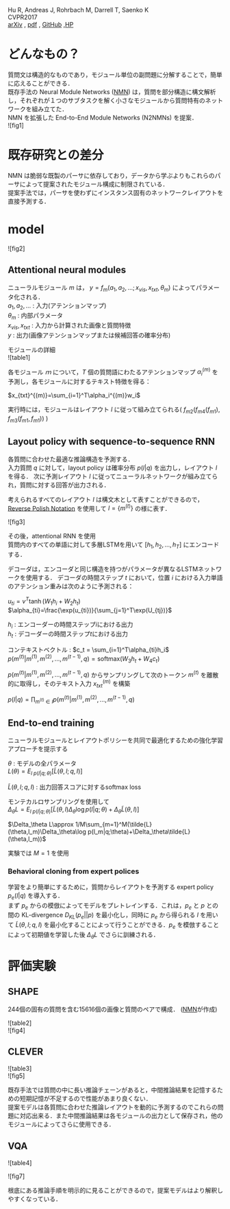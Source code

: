 Hu R, Andreas J, Rohrbach M, Darrell T, Saenko K  
CVPR2017  
[arXiv](https://arxiv.org/abs/1704.05526) , [pdf](https://arxiv.org/pdf/1704.05526.pdf) , [GitHub](https://github.com/ronghanghu/n2nmn) ,[HP](http://ronghanghu.com/n2nmn/)

# どんなもの？
質問文は構造的なものであり，モジュール単位の副問題に分解することで，簡単に応えることができる．  
既存手法の Neural Module Networks ([NMN](https://arxiv.org/pdf/1511.02799.pdf)) は，質問を部分構造に構文解析し，それぞれが１つのサブタスクを解く小さなモジュールから質問特有のネットワークを組み立てた．  
NMN を拡張した End-to-End Module Networks (N2NMNs) を提案．  
![fig1]

# 既存研究との差分
NMN は脆弱な既製のパーサに依存しており，データから学ぶよりもこれらのパーサによって提案されたモジュール構成に制限されている．  
提案手法では，パーサを使わずにインスタンス固有のネットワークレイアウトを直接予測する．


# model
![fig2]  

## Attentional neural modules
ニューラルモジュール $m$ は， $y=f_m(a_1,a_2,...;x_{vis},x_{txt},\theta_m)$ によってパラメータ化される．   
$a_1,a_2,...$ : 入力(アテンションマップ)  
$\theta_m$ : 内部パラメータ  
$x_{vis},x_{txt}$ : 入力から計算された画像と質問特徴  
$y$ : 出力(画像アテンションマップまたは候補回答の確率分布)

モジュールの詳細  
![table1]  

各モジュール $ｍ$ について，$T$ 個の質問語にわたるアテンションマップ $\alpha_i^{(m)}$ を予測し，各モジュールに対するテキスト特徴を得る：

$x_{txt}^{(m)}=\sum_{i=1}^T\alpha_i^{(m)}w_i$

実行時には，モジュールはレイアウト $l$ に従って組み立てられる( $f_{m2}(f_{m4}(f_{m1}),f_{m3}(f_{m1},f_{m1}))$ )



## Layout policy with sequence-to-sequence RNN
各質問に合わせた最適な推論構造を予測する．  
入力質問 $q$ に対して，layout policy は確率分布 $p(l|q)$ を出力し，レイアウト $l$ を得る．
次に予測レイアウト $l$ に従ってニューラルネットワークが組み立てられ，質問に対する回答が出力される．

考えられるすべてのレイアウト $l$ は構文木として表すことができるので，[Reverse Polish Notation](https://www.ams.org/journals/mcom/1954-08-046/S0025-5718-1954-0061484-4/S0025-5718-1954-0061484-4.pdf) を使用して $l=\{m^{(t)}\}$ の様に表す．  

![fig3]

その後，attentional RNN を使用  
質問内のすべての単語に対して多層LSTMを用いて $[h_1,h_2,...,h_T]$ にエンコードする． 

デコーダは，エンコーダと同じ構造を持つがパラメータが異なるLSTMネットワークを使用する．
デコーダの時間ステップ $t$ において，位置 $i$ における入力単語のアテンション重みは次のように予測される：

$u_{ti}=v^T\tanh(W_1h_i+W_2h_t)$  
$\alpha_{ti}=\frac{\exp(u_{ti})}{\sum_{j=1}^T\exp(U_{tj})}$

$h_i$ : エンコーダーの時間ステップ$i$における出力  
$h_t$ : デコーダーの時間ステップ$t$における出力

コンテキストベクトル : $c_t = \sum_{i=1}^T\alpha_{ti}h_i$  
$p(m^{(t)}|m^{(1)},m^{(2)},...,m^{(t-1)},q) = \text{softmax}(W_3h_t+W_4c_t)$

$p(m^{(t)}|m^{(1)},m^{(2)},...,m^{(t-1)},q)$ からサンプリングして次のトークン $m^{(t)}$ を離散的に取得し，そのテキスト入力 $x_{txt}^{(m)}$ を構築

$p(l|q) = \prod_{m^{(t)}\in l} p(m^{(t)}|m^{(1)},m^{(2)},...,m^{(t-1)},q)$


## End-to-end training
ニューラルモジュールとレイアウトポリシーを共同で最適化するための強化学習アプローチを提示する  

$\theta$ : モデルの全パラメータ  
$L(\theta)=E_{l~p(l|q;\theta)}[\tilde{L}(\theta,l;q,I)]$

$\tilde{L}(\theta,l;q,I)$ : 出力回答スコアに対するsoftmax loss

モンテカルロサンプリングを使用して  
$\Delta_\theta L= E_{l~p(l|q;\theta)}[\tilde{L}(\theta,l)\Delta_\theta\log p(l|q;\theta)+\Delta_\theta\tilde{L}(\theta,l)]$  

$\Delta_\theta L\approx 1/M\sum_{m=1}^M(\tilde{L}(\theta,l_m)\Delta_\theta\log p(l_m|q;\theta)+\Delta_\theta\tilde{L}(\theta,l_m))$  

実験では $M=1$ を使用

### Behavioral cloning from expert polices

学習をより簡単にするために，質問からレイアウトを予測する expert policy $p_e(l|q)$ を導入する．    
まず $p_e$ からの模倣によってモデルをプレトレインする．これは，$p_e$ と $p$ との間の KL-divergence $D_{KL}(p_e||p)$ を最小化し，同時に $p_e$ から得られる $l$ を用いて $\tilde{L}(\theta,l; q, I)$ を最小化することによって行うことができる．$p_e$ を模倣することによって初期値を学習した後 $\Delta_\theta L$ でさらに訓練される．


# 評価実験

## SHAPE
244個の固有の質問を含む15616個の画像と質問のペアで構成． ([NMN](https://arxiv.org/abs/1511.02799)が作成)  

![table2]  
![fig4]  

## CLEVER

![table3]  
![fig5]  

既存手法では質問の中に長い推論チェーンがあると，中間推論結果を記憶するための短期記憶が不足するので性能があまり良くない．  
提案モデルは各質問に合わせた推論レイアウトを動的に予測するのでこれらの問題に対応出来る．また中間推論結果は各モジュールの出力として保存され，他のモジュールによってさらに使用できる．

## VQA
![table4]  

![fig7]  

根底にある推論手順を明示的に見ることができるので，提案モデルはより解釈しやすくなっている．  

